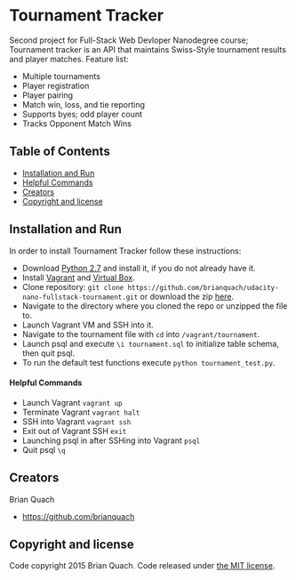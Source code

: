# Tournament Tracker

Second project for Full-Stack Web Devloper Nanodegree course; Tournament tracker is an API that maintains Swiss-Style tournament results and player matches.
Feature list:
* Multiple tournaments
* Player registration
* Player pairing
* Match win, loss, and tie reporting
* Supports byes; odd player count
* Tracks Opponent Match Wins

## Table of Contents

* [Installation and Run](#installation-and-run)
* [Helpful Commands](#helpful-commands)
* [Creators](#creators)
* [Copyright and license](#copyright-and-license)

## Installation and Run

In order to install Tournament Tracker follow these instructions:
* Download [Python 2.7](https://www.python.org/downloads/) and install it, if you do not already have it.
* Install [Vagrant](https://www.vagrantup.com) and [Virtual Box](https://www.virtualbox.org).
* Clone repository: `git clone https://github.com/brianquach/udacity-nano-fullstack-tournament.git` or download the zip [here](https://github.com/brianquach/udacity-nano-fullstack-tournament).
* Navigate to the directory where you cloned the repo or unzipped the file to.
* Launch Vagrant VM and SSH into it.
* Navigate to the tournament file with `cd` into `/vagrant/tournament`.
* Launch psql and execute `\i tournament.sql` to initialize table schema, then quit psql.
* To run the default test functions execute `python tournament_test.py`.

#### Helpful Commands
* Launch Vagrant `vagrant up`
* Terminate Vagrant `vagrant halt`
* SSH into Vagrant `vagrant ssh`
* Exit out of Vagrant SSH `exit`
* Launching psql in after SSHing into Vagrant `psql`
* Quit psql `\q`

## Creators

Brian Quach
* <https://github.com/brianquach>

## Copyright and license

Code copyright 2015 Brian Quach. Code released under [the MIT license](https://github.com/brianquach/udacity-nano-fullstack-tournament/blob/master/LICENSE).